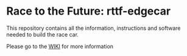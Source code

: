 # Race to the Future: rttf-edgecar
This repository contains all the information, instructions and software needed to build the race car.

Please go to the [WIKI](https://github.com/PXLDigital/rttf-edgecar/wiki) for more information
